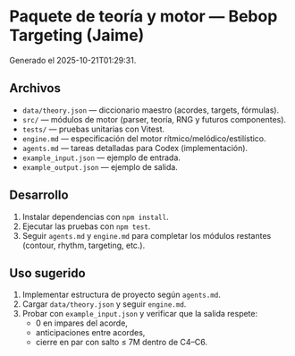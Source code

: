 # Paquete de teoría y motor — Bebop Targeting (Jaime)
Generado el 2025-10-21T01:29:31.

## Archivos
- `data/theory.json` — diccionario maestro (acordes, targets, fórmulas).
- `src/` — módulos de motor (parser, teoría, RNG y futuros componentes).
- `tests/` — pruebas unitarias con Vitest.
- `engine.md` — especificación del motor rítmico/melódico/estilístico.
- `agents.md` — tareas detalladas para Codex (implementación).
- `example_input.json` — ejemplo de entrada.
- `example_output.json` — ejemplo de salida.

## Desarrollo
1. Instalar dependencias con `npm install`.
2. Ejecutar las pruebas con `npm test`.
3. Seguir `agents.md` y `engine.md` para completar los módulos restantes (contour, rhythm, targeting, etc.).

## Uso sugerido
1. Implementar estructura de proyecto según `agents.md`.
2. Cargar `data/theory.json` y seguir `engine.md`.
3. Probar con `example_input.json` y verificar que la salida respete:
   - 0 en impares del acorde,
   - anticipaciones entre acordes,
   - cierre en par con salto ≤ 7M dentro de C4–C6.

